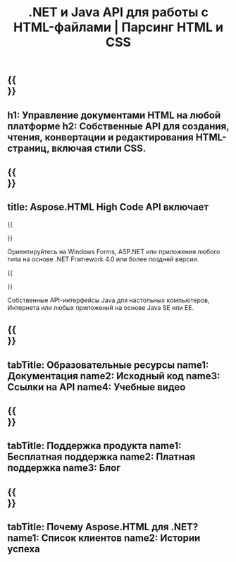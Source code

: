 ﻿---
translation: true
template: /templates/_template-family.md
title: .NET и Java API для работы с HTML-файлами | Парсинг HTML и CSS
weight: 10
url: /family
description: Создавайте, читайте, редактируйте, анализируйте и конвертируйте HTML-документы в приложениях .NET и Java с помощью соответствующей библиотеки.
---

{{<section banner>}}
---
h1: Управление документами HTML на любой платформе
h2: Собственные API для создания, чтения, конвертации и редактирования HTML-страниц, включая стили CSS.
---

{{<section include>}}
---
title: Aspose.HTML High Code API включает
---

{{<section net>}}

Ориентируйтесь на Windows Forms, ASP.NET или приложения любого типа на основе .NET Framework 4.0 или более поздней версии.

{{<section java>}}

Собственные API-интерфейсы Java для настольных компьютеров, Интернета или любых приложений на основе Java SE или EE.

{{<section learning>}}
---
tabTitle: Образовательные ресурсы
name1: Документация
name2: Исходный код
name3: Ссылки на API
name4: Учебные видео
---

{{<section support>}}
---
tabTitle: Поддержка продукта
name1: Бесплатная поддержка
name2: Платная поддержка
name3: Блог
---

{{<section why>}}
---
tabTitle: Почему Aspose.HTML для .NET?
name1: Список клиентов
name2: Истории успеха
---